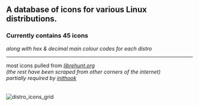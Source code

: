 ## A database of icons for various Linux distributions.

### Currently contains 45 icons
*along with hex & decimal main colour codes for each distro*

-----------------------
most icons pulled from *[librehunt.org](https://librehunt.org/)*
<br>
*(the rest have been scraped from other corners of the internet)*
<br>
*partially required by [inithook](https://github.com/akirakani-kei/inithook)*
<br> <br> <br>
![distro_icons_grid](https://github.com/user-attachments/assets/50dcb429-e031-413a-9b00-7c8460f106cd)
<br>
